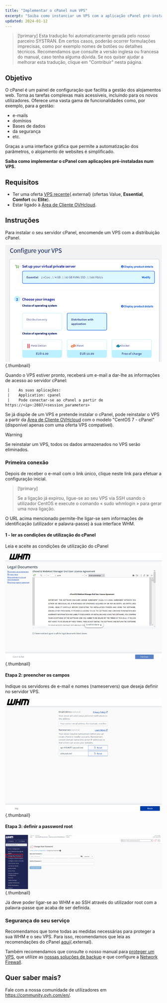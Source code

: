 ```yaml
---
title: "Implementar o cPanel num VPS"
excerpt: "Saiba como instanciar um VPS com a aplicação cPanel pré-instalada."
updated: 2024-01-12
---
```


> [!primary]
> Esta tradução foi automaticamente gerada pelo nosso parceiro SYSTRAN. Em certos casos, poderão ocorrer formulações imprecisas, como por exemplo nomes de botões ou detalhes técnicos. Recomendamos que consulte a versão inglesa ou francesa do manual, caso tenha alguma dúvida. Se nos quiser ajudar a melhorar esta tradução, clique em "Contribuir" nesta página.
>

## Objetivo

O cPanel é um painel de configuração que facilita a gestão dos alojamentos web. Torna as tarefas complexas mais acessíveis, incluindo para os novos utilizadores. Oferece uma vasta gama de funcionalidades como, por exemplo, para a gestão: 

- e-mails
- domínios
- Bases de dados
- da segurança
- etc.

Graças a uma interface gráfica que permite a automatização dos parâmetros, o alojamento de websites é simplificado.

**Saiba como implementar o cPanel com aplicações pré-instaladas num VPS.**

## Requisitos

- Ter uma oferta [VPS recente](https://www.ovhcloud.com/pt/vps/){.external} (ofertas Value, **Essential**, **Comfort** ou **Elite**).
- Estar ligado à [Área de Cliente OVHcloud](https://www.ovh.com/auth/?action=gotomanager&from=https://www.ovh.pt/&ovhSubsidiary=pt).

## Instruções

Para instalar o seu servidor cPanel, encomende um VPS com a distribuição cPanel.

![cPanel](images/cpanel_order.png){.thumbnail}

Quando o VPS estiver pronto, receberá um e-mail a dar-lhe as informações de acesso ao servidor cPanel:

```
 |    As suas aplicações:
 |    Application: cpanel
 |    Pode conectar-se ao cPanel a partir de https://<ip>:2087/<session_parameters>
```

Se já dispõe de um VPS e pretende instalar o cPanel, pode reinstalar o VPS a partir da [Área de Cliente OVHcloud](https://www.ovh.com/auth/?action=gotomanager&from=https://www.ovh.pt/&ovhSubsidiary=pt) com o modelo "CentOS 7 - cPanel" (disponível apenas com uma oferta VPS compatível).

> [!warning]
>
> Se reinstalar um VPS, todos os dados armazenados no VPS serão eliminados.
> 

### Primeira conexão

Depois de receber o e-mail com o link único, clique neste link para efetuar a configuração inicial.

> [!primary]
>
> Se a ligação já expirou, ligue-se ao seu VPS via SSH usando o utilizador CentOS e execute o comando « sudo whmlogin » para gerar uma nova ligação.
>

O URL acima mencionado permite-lhe ligar-se sem informações de identificação (utilizador e palavra-passe) à sua interface WHM.

#### 1 - ler as condições de utilização do cPanel

Leia e aceite as condições de utilização do cPanel

![cPanel](images/license_validation.png){.thumbnail}

#### Etapa 2: preencher os campos

Indique os servidores de e-mail e nomes (nameservers) que deseja definir no servidor VPS.

![cPanel](images/setup_config_cpanel.png){.thumbnail}

#### Etapa 3: definir a password root

![cPanel](images/change_root.png){.thumbnail}

Já deve poder ligar-se ao WHM e ao SSH através do utilizador root com a palavra-passe que acaba de ser definida.

### Segurança do seu serviço

Recomendamos que tome todas as medidas necessárias para proteger a sua WHM e o seu VPS. Para isso, recomendamos que leia as recomendações do cPanel [aqui](https://docs.cpanel.net/knowledge-base/security/tips-to-make-your-server-more-secure/){.external}.

Também recomendamos que consulte o nosso manual para [proteger um VPS](/pages/bare_metal_cloud/virtual_private_servers/secure_your_vps), que utilize as [nossas soluções de backup](/products/bare-metal-cloud-virtual-private-servers) e que configure a [Network Firewall](/pages/bare_metal_cloud/dedicated_servers/firewall_network).

## Quer saber mais?

Fale com a nossa comunidade de utilizadores em <https://community.ovh.com/en/>.
